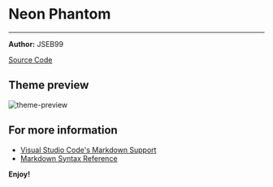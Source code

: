 # Neon Phantom

---

**Author:** JSEB99

[Source Code](https://github.com/JSEB99/neon-phantom)

## Theme preview

![theme-preview](./images/theme-preview.png)

## For more information

* [Visual Studio Code's Markdown Support](http://code.visualstudio.com/docs/languages/markdown)
* [Markdown Syntax Reference](https://help.github.com/articles/markdown-basics/)

**Enjoy!**
